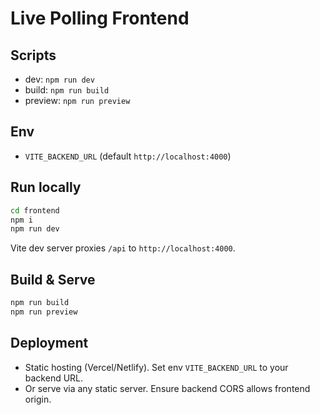 # Live Polling Frontend

## Scripts
- dev: `npm run dev`
- build: `npm run build`
- preview: `npm run preview`

## Env
- `VITE_BACKEND_URL` (default `http://localhost:4000`)

## Run locally
```bash
cd frontend
npm i
npm run dev
```
Vite dev server proxies `/api` to `http://localhost:4000`.

## Build & Serve
```bash
npm run build
npm run preview
```

## Deployment
- Static hosting (Vercel/Netlify). Set env `VITE_BACKEND_URL` to your backend URL.
- Or serve via any static server. Ensure backend CORS allows frontend origin.

